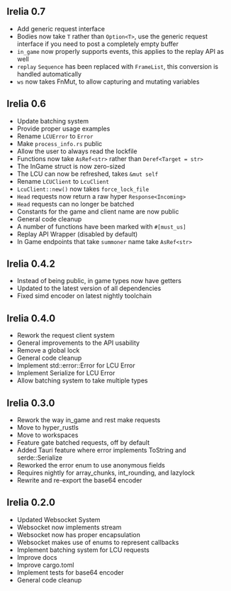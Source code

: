## Irelia 0.7
- Add generic request interface
- Bodies now take `T` rather than `Option<T>`, use the generic request interface if you need to post a completely empty buffer
- `in_game` now properly supports events, this applies to the replay API as well
- `replay` `Sequence` has been replaced with `FrameList`, this conversion is handled automatically
- `ws` now takes FnMut, to allow capturing and mutating variables

## Irelia 0.6
- Update batching system
- Provide proper usage examples
- Rename `LCUError` to `Error`
- Make `process_info.rs` public
- Allow the user to always read the lockfile
- Functions now take `AsRef<str>` rather than `Deref<Target = str>`
- The InGame struct is now zero-sized
- The LCU can now be refreshed, takes `&mut self`
- Rename `LCUClient` to `LcuClient`
- `LcuClient::new()` now takes `force_lock_file`
- `Head` requests now return a raw hyper `Response<Incoming>`
- `Head` requests can no longer be batched
- Constants for the game and client name are now public
- General code cleanup
- A number of functions have been marked with `#[must_us]`
- Replay API Wrapper (disabled by default)
- In Game endpoints that take `summoner` name take `AsRef<str>`

## Irelia 0.4.2
- Instead of being public, in game types now have getters
- Updated to the latest version of all dependencies
- Fixed simd encoder on latest nightly toolchain

## Irelia 0.4.0
- Rework the request client system
- General improvements to the API usability
- Remove a global lock
- General code cleanup
- Implement std::error::Error for LCU Error
- Implement Serialize for LCU Error
- Allow batching system to take multiple types

## Irelia 0.3.0

- Rework the way in_game and rest make requests
- Move to hyper_rustls
- Move to workspaces
- Feature gate batched requests, off by default
- Added Tauri feature where error implements ToString and serde::Serialize
- Reworked the error enum to use anonymous fields
- Requires nightly for array_chunks, int_rounding, and lazylock
- Rewrite and re-export the base64 encoder

## Irelia 0.2.0

- Updated Websocket System
- Websocket now implements stream
- Websocket now has proper encapsulation
- Websocket makes use of enums to represent callbacks
- Implement batching system for LCU requests
- Improve docs
- Improve cargo.toml
- Implement tests for base64 encoder
- General code cleanup